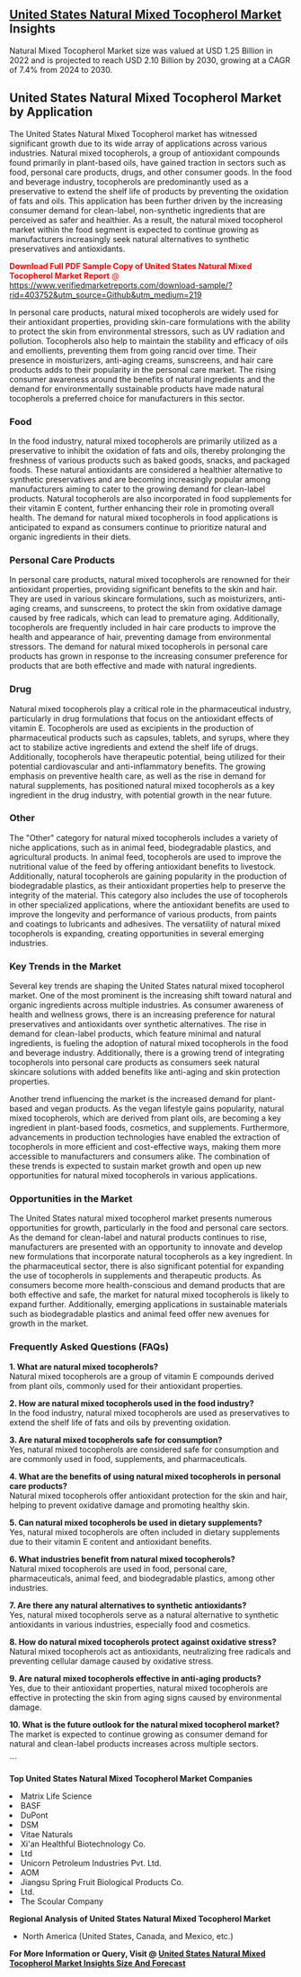 <h2><a href="https://www.verifiedmarketreports.com/download-sample/?rid=403752&amp;utm_source=Github&amp;utm_medium=219" target="_blank">United States Natural Mixed Tocopherol Market</a> Insights</h2><p>Natural Mixed Tocopherol Market size was valued at USD 1.25 Billion in 2022 and is projected to reach USD 2.10 Billion by 2030, growing at a CAGR of 7.4% from 2024 to 2030.</p><p> <h2>United States Natural Mixed Tocopherol Market by Application</h2> <p>The United States Natural Mixed Tocopherol market has witnessed significant growth due to its wide array of applications across various industries. Natural mixed tocopherols, a group of antioxidant compounds found primarily in plant-based oils, have gained traction in sectors such as food, personal care products, drugs, and other consumer goods. In the food and beverage industry, tocopherols are predominantly used as a preservative to extend the shelf life of products by preventing the oxidation of fats and oils. This application has been further driven by the increasing consumer demand for clean-label, non-synthetic ingredients that are perceived as safer and healthier. As a result, the natural mixed tocopherol market within the food segment is expected to continue growing as manufacturers increasingly seek natural alternatives to synthetic preservatives and antioxidants. <p><span class=""><span style="color: #ff0000;"><strong>Download Full PDF Sample Copy of United States Natural Mixed Tocopherol Market Report</strong> @ </span><a href="https://www.verifiedmarketreports.com/download-sample/?rid=403752&amp;utm_source=Github&amp;utm_medium=219" target="_blank">https://www.verifiedmarketreports.com/download-sample/?rid=403752&amp;utm_source=Github&amp;utm_medium=219</a></span></p> In personal care products, natural mixed tocopherols are widely used for their antioxidant properties, providing skin-care formulations with the ability to protect the skin from environmental stressors, such as UV radiation and pollution. Tocopherols also help to maintain the stability and efficacy of oils and emollients, preventing them from going rancid over time. Their presence in moisturizers, anti-aging creams, sunscreens, and hair care products adds to their popularity in the personal care market. The rising consumer awareness around the benefits of natural ingredients and the demand for environmentally sustainable products have made natural tocopherols a preferred choice for manufacturers in this sector. <h3>Food</h3> <p>In the food industry, natural mixed tocopherols are primarily utilized as a preservative to inhibit the oxidation of fats and oils, thereby prolonging the freshness of various products such as baked goods, snacks, and packaged foods. These natural antioxidants are considered a healthier alternative to synthetic preservatives and are becoming increasingly popular among manufacturers aiming to cater to the growing demand for clean-label products. Natural tocopherols are also incorporated in food supplements for their vitamin E content, further enhancing their role in promoting overall health. The demand for natural mixed tocopherols in food applications is anticipated to expand as consumers continue to prioritize natural and organic ingredients in their diets.</p> <h3>Personal Care Products</h3> <p>In personal care products, natural mixed tocopherols are renowned for their antioxidant properties, providing significant benefits to the skin and hair. They are used in various skincare formulations, such as moisturizers, anti-aging creams, and sunscreens, to protect the skin from oxidative damage caused by free radicals, which can lead to premature aging. Additionally, tocopherols are frequently included in hair care products to improve the health and appearance of hair, preventing damage from environmental stressors. The demand for natural mixed tocopherols in personal care products has grown in response to the increasing consumer preference for products that are both effective and made with natural ingredients.</p> <h3>Drug</h3> <p>Natural mixed tocopherols play a critical role in the pharmaceutical industry, particularly in drug formulations that focus on the antioxidant effects of vitamin E. Tocopherols are used as excipients in the production of pharmaceutical products such as capsules, tablets, and syrups, where they act to stabilize active ingredients and extend the shelf life of drugs. Additionally, tocopherols have therapeutic potential, being utilized for their potential cardiovascular and anti-inflammatory benefits. The growing emphasis on preventive health care, as well as the rise in demand for natural supplements, has positioned natural mixed tocopherols as a key ingredient in the drug industry, with potential growth in the near future.</p> <h3>Other</h3> <p>The "Other" category for natural mixed tocopherols includes a variety of niche applications, such as in animal feed, biodegradable plastics, and agricultural products. In animal feed, tocopherols are used to improve the nutritional value of the feed by offering antioxidant benefits to livestock. Additionally, natural tocopherols are gaining popularity in the production of biodegradable plastics, as their antioxidant properties help to preserve the integrity of the material. This category also includes the use of tocopherols in other specialized applications, where the antioxidant benefits are used to improve the longevity and performance of various products, from paints and coatings to lubricants and adhesives. The versatility of natural mixed tocopherols is expanding, creating opportunities in several emerging industries.</p> <h3>Key Trends in the Market</h3> <p>Several key trends are shaping the United States natural mixed tocopherol market. One of the most prominent is the increasing shift toward natural and organic ingredients across multiple industries. As consumer awareness of health and wellness grows, there is an increasing preference for natural preservatives and antioxidants over synthetic alternatives. The rise in demand for clean-label products, which feature minimal and natural ingredients, is fueling the adoption of natural mixed tocopherols in the food and beverage industry. Additionally, there is a growing trend of integrating tocopherols into personal care products as consumers seek natural skincare solutions with added benefits like anti-aging and skin protection properties.</p> <p>Another trend influencing the market is the increased demand for plant-based and vegan products. As the vegan lifestyle gains popularity, natural mixed tocopherols, which are derived from plant oils, are becoming a key ingredient in plant-based foods, cosmetics, and supplements. Furthermore, advancements in production technologies have enabled the extraction of tocopherols in more efficient and cost-effective ways, making them more accessible to manufacturers and consumers alike. The combination of these trends is expected to sustain market growth and open up new opportunities for natural mixed tocopherols in various applications.</p> <h3>Opportunities in the Market</h3> <p>The United States natural mixed tocopherol market presents numerous opportunities for growth, particularly in the food and personal care sectors. As the demand for clean-label and natural products continues to rise, manufacturers are presented with an opportunity to innovate and develop new formulations that incorporate natural tocopherols as a key ingredient. In the pharmaceutical sector, there is also significant potential for expanding the use of tocopherols in supplements and therapeutic products. As consumers become more health-conscious and demand products that are both effective and safe, the market for natural mixed tocopherols is likely to expand further. Additionally, emerging applications in sustainable materials such as biodegradable plastics and animal feed offer new avenues for growth in the market.</p> <h3>Frequently Asked Questions (FAQs)</h3> <p><b>1. What are natural mixed tocopherols?</b><br>Natural mixed tocopherols are a group of vitamin E compounds derived from plant oils, commonly used for their antioxidant properties.</p> <p><b>2. How are natural mixed tocopherols used in the food industry?</b><br>In the food industry, natural mixed tocopherols are used as preservatives to extend the shelf life of fats and oils by preventing oxidation.</p> <p><b>3. Are natural mixed tocopherols safe for consumption?</b><br>Yes, natural mixed tocopherols are considered safe for consumption and are commonly used in food, supplements, and pharmaceuticals.</p> <p><b>4. What are the benefits of using natural mixed tocopherols in personal care products?</b><br>Natural mixed tocopherols offer antioxidant protection for the skin and hair, helping to prevent oxidative damage and promoting healthy skin.</p> <p><b>5. Can natural mixed tocopherols be used in dietary supplements?</b><br>Yes, natural mixed tocopherols are often included in dietary supplements due to their vitamin E content and antioxidant benefits.</p> <p><b>6. What industries benefit from natural mixed tocopherols?</b><br>Natural mixed tocopherols are used in food, personal care, pharmaceuticals, animal feed, and biodegradable plastics, among other industries.</p> <p><b>7. Are there any natural alternatives to synthetic antioxidants?</b><br>Yes, natural mixed tocopherols serve as a natural alternative to synthetic antioxidants in various industries, especially food and cosmetics.</p> <p><b>8. How do natural mixed tocopherols protect against oxidative stress?</b><br>Natural mixed tocopherols act as antioxidants, neutralizing free radicals and preventing cellular damage caused by oxidative stress.</p> <p><b>9. Are natural mixed tocopherols effective in anti-aging products?</b><br>Yes, due to their antioxidant properties, natural mixed tocopherols are effective in protecting the skin from aging signs caused by environmental damage.</p> <p><b>10. What is the future outlook for the natural mixed tocopherol market?</b><br>The market is expected to continue growing as consumer demand for natural and clean-label products increases across multiple sectors.</p> ```</p><p><strong>Top United States Natural Mixed Tocopherol Market Companies</strong></p><div data-test-id=""><p><li>Matrix Life Science</li><li> BASF</li><li> DuPont</li><li> DSM</li><li> Vitae Naturals</li><li> Xi'an Healthful Biotechnology Co.</li><li>Ltd</li><li> Unicorn Petroleum Industries Pvt. Ltd.</li><li> AOM</li><li> Jiangsu Spring Fruit Biological Products Co.</li><li> Ltd.</li><li> The Scoular Company</li></p><div><strong>Regional Analysis of&nbsp;United States Natural Mixed Tocopherol Market</strong></div><ul><li dir="ltr"><p dir="ltr">North America&nbsp;(United States, Canada, and Mexico, etc.)</p></li></ul><p><strong>For More Information or Query, Visit @&nbsp;</strong><strong><a href="https://www.verifiedmarketreports.com/product/natural-mixed-tocopherol-market/?utm_source=Github&amp;utm_medium=219" target="_blank">United States Natural Mixed Tocopherol Market Insights Size And Forecast</a></strong></p></div>
